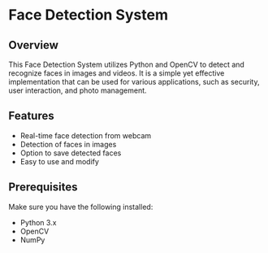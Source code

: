 # Face Detection System

## Overview

This Face Detection System utilizes Python and OpenCV to detect and recognize faces in images and videos. It is a simple yet effective implementation that can be used for various applications, such as security, user interaction, and photo management.

## Features

- Real-time face detection from webcam
- Detection of faces in images
- Option to save detected faces
- Easy to use and modify

## Prerequisites

Make sure you have the following installed:

- Python 3.x
- OpenCV
- NumPy

